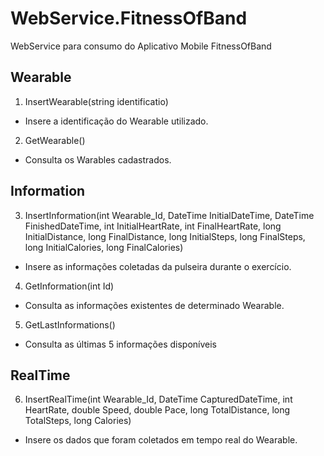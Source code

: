 # WebService.FitnessOfBand
WebService para consumo do Aplicativo Mobile FitnessOfBand

## Wearable

1. InsertWearable(string identificatio)
- Insere a identificação do Wearable utilizado.

2. GetWearable()
- Consulta os Warables cadastrados.

## Information

3. InsertInformation(int Wearable_Id, DateTime InitialDateTime, DateTime FinishedDateTime, int InitialHeartRate, int FinalHeartRate, long InitialDistance, long FinalDistance, long InitialSteps, long FinalSteps, long InitialCalories, long FinalCalories)
- Insere as informações coletadas da pulseira durante o exercício.

4. GetInformation(int Id)
- Consulta as informações existentes de determinado Wearable.

5. GetLastInformations()
- Consulta as últimas 5 informações disponíveis

## RealTime

6. InsertRealTime(int Wearable_Id, DateTime CapturedDateTime, int HeartRate, double Speed, double Pace, long TotalDistance, long TotalSteps, long Calories)
- Insere os dados que foram coletados em tempo real do Wearable.